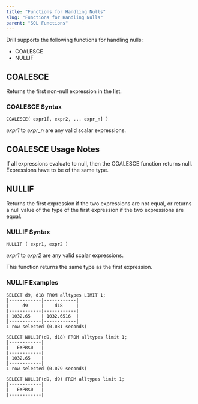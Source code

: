 ```yaml
---
title: "Functions for Handling Nulls"
slug: "Functions for Handling Nulls"
parent: "SQL Functions"
---
```


Drill supports the following functions for handling nulls:

* COALESCE
* NULLIF

## COALESCE
Returns the first non-null expression in the list. 

### COALESCE Syntax

    COALESCE( expr1[, expr2, ... expr_n] )

*expr1* to *expr_n* are any valid scalar expressions.

## COALESCE Usage Notes
If all expressions evaluate to null, then the COALESCE function returns null. Expressions have to be of the same type.

## NULLIF
Returns the first expression if the two expressions are not equal, or 
returns a null value of the type of the first expression if the two expressions are equal.

### NULLIF Syntax

    NULLIF ( expr1, expr2 )

*expr1* to *expr2* are any valid scalar expressions.

This function returns the same type as the first expression.

### NULLIF Examples

    SELECT d9, d18 FROM alltypes LIMIT 1;
    |------------|------------|
    |     d9     |    d18     |
    |------------|------------|
    | 1032.65    | 1032.6516  |
    |------------|------------|
    1 row selected (0.081 seconds)

    SELECT NULLIF(d9, d18) FROM alltypes limit 1;
    |------------|
    |   EXPR$0   |
    |------------|
    | 1032.65    |
    |------------|
    1 row selected (0.079 seconds)

    SELECT NULLIF(d9, d9) FROM alltypes limit 1;
    |------------|
    |   EXPR$0   |
    |------------|

